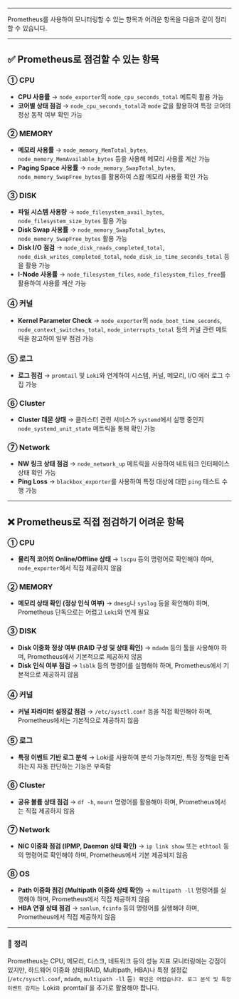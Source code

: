 ****

Prometheus를 사용하여 모니터링할 수 있는 항목과 어려운 항목을 다음과 같이 정리할 수 있습니다.  

---

## ✅ Prometheus로 점검할 수 있는 항목  

### ① CPU  
- **CPU 사용률** → `node_exporter`의 `node_cpu_seconds_total` 메트릭 활용 가능  
- **코어별 상태 점검** → `node_cpu_seconds_total`과 `mode` 값을 활용하여 특정 코어의 정상 동작 여부 확인 가능  

### ② MEMORY  
- **메모리 사용률** → `node_memory_MemTotal_bytes`, `node_memory_MemAvailable_bytes` 등을 사용해 메모리 사용률 계산 가능  
- **Paging Space 사용률** → `node_memory_SwapTotal_bytes`, `node_memory_SwapFree_bytes`를 활용하여 스왑 메모리 사용률 확인 가능  

### ③ DISK  
- **파일 시스템 사용량** → `node_filesystem_avail_bytes`, `node_filesystem_size_bytes` 활용 가능  
- **Disk Swap 사용률** → `node_memory_SwapTotal_bytes`, `node_memory_SwapFree_bytes` 활용 가능  
- **Disk I/O 점검** → `node_disk_reads_completed_total`, `node_disk_writes_completed_total`, `node_disk_io_time_seconds_total` 등을 활용 가능  
- **I-Node 사용률** → `node_filesystem_files`, `node_filesystem_files_free`를 활용하여 사용률 계산 가능  

### ④ 커널  
- **Kernel Parameter Check** → `node_exporter`의 `node_boot_time_seconds`, `node_context_switches_total`, `node_interrupts_total` 등의 커널 관련 메트릭을 참고하여 일부 점검 가능  

### ⑤ 로그  
- **로그 점검** → `promtail` 및 `Loki`와 연계하여 시스템, 커널, 메모리, I/O 에러 로그 수집 가능  

### ⑥ Cluster  
- **Cluster 데몬 상태** → 클러스터 관련 서비스가 `systemd`에서 실행 중인지 `node_systemd_unit_state` 메트릭을 통해 확인 가능  

### ⑦ Network  
- **NW 링크 상태 점검** → `node_network_up` 메트릭을 사용하여 네트워크 인터페이스 상태 확인 가능  
- **Ping Loss** → `blackbox_exporter`를 사용하여 특정 대상에 대한 `ping` 테스트 수행 가능  

---

## ❌ Prometheus로 직접 점검하기 어려운 항목  

### ① CPU  
- **물리적 코어의 Online/Offline 상태** → `lscpu` 등의 명령어로 확인해야 하며, `node_exporter`에서 직접 제공하지 않음  

### ② MEMORY  
- **메모리 상태 확인 (정상 인식 여부)** → `dmesg`나 `syslog` 등을 확인해야 하며, Prometheus 단독으로는 어렵고 `Loki`와 연계 필요  

### ③ DISK  
- **Disk 이중화 정상 여부 (RAID 구성 및 상태 확인)** → `mdadm` 등의 툴을 사용해야 하며, Prometheus에서 기본적으로 제공하지 않음  
- **Disk 인식 여부 점검** → `lsblk` 등의 명령어를 실행해야 하며, Prometheus에서 기본적으로 제공하지 않음  

### ④ 커널  
- **커널 파라미터 설정값 점검** → `/etc/sysctl.conf` 등을 직접 확인해야 하며, Prometheus에서는 기본적으로 제공하지 않음  

### ⑤ 로그  
- **특정 이벤트 기반 로그 분석** → Loki를 사용하여 분석 가능하지만, 특정 정책을 만족하는지 자동 판단하는 기능은 부족함  

### ⑥ Cluster  
- **공유 볼륨 상태 점검** → `df -h`, `mount` 명령어를 활용해야 하며, Prometheus에서는 직접 제공하지 않음  

### ⑦ Network  
- **NIC 이중화 점검 (IPMP, Daemon 상태 확인)** → `ip link show` 또는 `ethtool` 등의 명령어로 확인해야 하며, Prometheus에서 기본 제공되지 않음  

### ⑧ OS  
- **Path 이중화 점검 (Multipath 이중화 상태 확인)** → `multipath -ll` 명령어를 실행해야 하며, Prometheus에서 직접 제공하지 않음  
- **HBA 연결 상태 점검** → `sanlun`, `fcinfo` 등의 명령어를 실행해야 하며, Prometheus에서 직접 제공하지 않음  

---

### 📌 정리  
Prometheus는 CPU, 메모리, 디스크, 네트워크 등의 성능 지표 모니터링에는 강점이 있지만, 하드웨어 이중화 상태(RAID, Multipath, HBA)나 특정 설정값(`/etc/sysctl.conf`, `mdadm`, `multipath -ll` 등`) 확인은 어렵습니다. 로그 분석 및 특정 이벤트 감지는 `Loki`와 `promtail`을 추가로 활용해야 합니다.